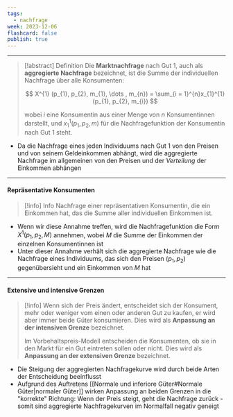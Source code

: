 ```yaml
---
tags:
  - nachfrage
week: 2023-12-06
flashcard: false
publish: true
---
```

***

> [!abstract] Definition 
> Die **Marktnachfrage** nach Gut 1, auch als **aggregierte Nachfrage** bezeichnet, ist die Summe der individuellen Nachfrage über alle Konsumenten:
> 
> $$
> X^{1} (p_{1}, p_{2}, m_{1}, \dots , m_{n}) = \sum_{i = 1}^{n}x_{1}^{1}(p_{1}, p_{2}, m_{i})
>$$
>
>wobei $i$ eine Konsumentin aus einer Menge von $n$ Konsumentinnen darstellt, und $x_{1}^{1}(p_{1}, p_{2}, m)$ für die Nachfragefunktion der Konsumentin nach Gut 1 steht.

- Da die Nachfrage eines jeden Individuums nach Gut 1 von den Preisen und von seinem Geldeinkommen abhängt, wird die aggregierte Nachfrage im allgemeinen von den Preisen und der *Verteilung* der Einkommen abhängen

***
#### Repräsentative Konsumenten

> [!info] Info 
> Nachfrage einer repräsentativen Konsumentin, die ein Einkommen hat, das die Summe aller individuellen Einkommen ist.

- Wenn wir diese Annahme treffen, wird die Nachfragefunktion die Form $X^{1}(p_{1}, p_{2}, M)$ annehmen, wobei $M$ die Summe der Einkommen der einzelnen Konsumentinnen ist
- Unter dieser Annahme verhält sich die aggregierte Nachfrage wie die Nachfrage eines Individuums, das sich den Preisen $(p_{1}, p_{2})$ gegenübersieht und ein Einkommen von $M$ hat

***
#### Extensive und intensive Grenzen

> [!info]
> Wenn sich der Preis ändert, entscheidet sich der Konsument, mehr oder weniger vom einen oder anderen Gut zu kaufen, er wird aber immer beide Güter konsumieren. Dies wird als **Anpassung an der intensiven Grenze** bezeichnet.
> 
> Im Vorbehaltspreis-Modell entscheiden die Konsumenten, ob sie in den Markt für ein Gut eintreten sollen oder nicht. Dies wird als **Anpassung an der extensiven Grenze** bezeichnet.

- Die Steigung der aggregierten Nachfragekurve wird durch beide Arten der Entscheidung beeinflusst
- Aufgrund des Auftretens [[Normale und inferiore Güter#Normale Güter|normaler Güter]] wirken Anpassung an beiden Grenzen in die "korrekte" Richtung: Wenn der Preis steigt, geht die Nachfrage zurück - somit sind aggregierte Nachfragekurven im Normalfall negativ geneigt
